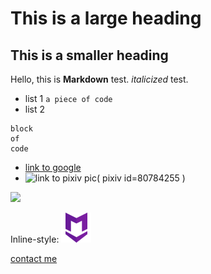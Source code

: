 # This is a large heading
## This is a smaller heading

Hello, this is **Markdown** test.
*italicized* test.

- list 1 `a piece of code`
- list 2 
```
block 
of
code
```
- [link to google](https://google.com)
- ![link to pixiv pic( pixiv id=80784255 )](https://i.pximg.net/img-original/img/2020/04/14/14/03/32/80784255_p0.png)
<img src="https://i.pximg.net/img-original/img/2020/04/14/14/03/32/80784255_p0.png">


Inline-style: 
![alt text](https://github.com/adam-p/markdown-here/raw/master/src/common/images/icon48.png "Logo Title Text 1")

[contact me](https://a45s67.github.io)
